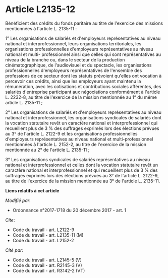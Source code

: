 # Article L2135-12

Bénéficient des crédits du fonds paritaire au titre de l'exercice des missions mentionnées à l'article L. 2135-11 :

1° Les organisations de salariés et d'employeurs représentatives au niveau national et interprofessionnel, leurs
organisations territoriales, les organisations professionnelles d'employeurs représentatives au niveau national et multi-
professionnel ainsi que celles qui sont représentatives au niveau de la branche ou, dans le secteur de la production
cinématographique, de l'audiovisuel et du spectacle, les organisations professionnelles d'employeurs représentatives de
l'ensemble des professions de ce secteur dont les statuts prévoient qu'elles ont vocation à percevoir ces crédits, ainsi que
les employeurs ayant maintenu la rémunération, avec les cotisations et contributions sociales afférentes, des salariés
d'entreprise participant aux négociations conformément à l'article L. 2232-8, au titre de l'exercice de la mission mentionnée
au 1° du même article L. 2135-11 ;

2° Les organisations de salariés et d'employeurs représentatives au niveau national et interprofessionnel, les organisations
syndicales de salariés dont la vocation statutaire revêt un caractère national et interprofessionnel qui recueillent plus de
3 % des suffrages exprimés lors des élections prévues au 3° de l'article L. 2122-9 et les organisations professionnelles
d'employeurs représentatives au niveau national et multi-professionnel mentionnées à l'article L. 2152-2, au titre de
l'exercice de la mission mentionnée au 2° de l'article L. 2135-11 ;

3° Les organisations syndicales de salariés représentatives au niveau national et interprofessionnel et celles dont la
vocation statutaire revêt un caractère national et interprofessionnel et qui recueillent plus de 3 % des suffrages exprimés
lors des élections prévues au 3° de l'article L. 2122-9, au titre de l'exercice de la mission mentionnée au 3° de l'article
L. 2135-11.

**Liens relatifs à cet article**

_Modifié par_:

  - Ordonnance n°2017-1718 du 20 décembre 2017 - art. 1

_Cite_:

  - Code du travail - art. L2122-9
  - Code du travail - art. L2135-11 (M)
  - Code du travail - art. L2152-2

_Cité par_:

  - Code du travail - art. L2145-5 (V)
  - Code du travail - art. R2145-3 (V)
  - Code du travail - art. R3142-2 (VT)
